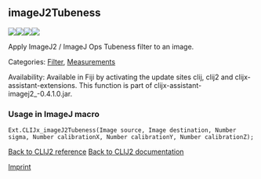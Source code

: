 ## imageJ2Tubeness
<img src="images/mini_empty_logo.png"/><img src="images/mini_empty_logo.png"/><img src="images/mini_clijx_logo.png"/><img src="images/mini_empty_logo.png"/>

Apply ImageJ2 / ImageJ Ops Tubeness filter to an image.

Categories: [Filter](https://clij.github.io/clij2-docs/reference__filter), [Measurements](https://clij.github.io/clij2-docs/reference__measurement)

Availability: Available in Fiji by activating the update sites clij, clij2 and clijx-assistant-extensions.
This function is part of clijx-assistant-imagej2_-0.4.1.0.jar.

### Usage in ImageJ macro
```
Ext.CLIJx_imageJ2Tubeness(Image source, Image destination, Number sigma, Number calibrationX, Number calibrationY, Number calibrationZ);
```


[Back to CLIJ2 reference](https://clij.github.io/clij2-docs/reference)
[Back to CLIJ2 documentation](https://clij.github.io/clij2-docs)

[Imprint](https://clij.github.io/imprint)

